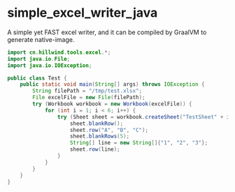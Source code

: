 # simple_excel_writer_java

A simple yet FAST excel writer, and it can be compiled by GraalVM to generate native-image.

```java
import cn.hillwind.tools.excel.*;
import java.io.File;
import java.io.IOException;

public class Test {
    public static void main(String[] args) throws IOException {
        String filePath = "/tmp/test.xlsx";
        File excelFile = new File(filePath);
        try (Workbook workbook = new Workbook(excelFile)) {
            for (int i = 1; i < 6; i++) {
                try (Sheet sheet = workbook.createSheet("TestSheet" + i, 30, 20, 10)) { // width: 30,20,10 chars
                    sheet.blankRow();
                    sheet.row("A", "B", "C");
                    sheet.blankRows(5);
                    String[] line = new String[]{"1", "2", "3"};
                    sheet.row(line);
                }
            }
        }
    }
}
```
